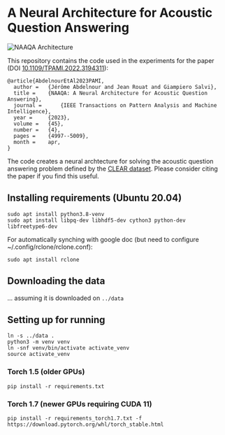 # A Neural Architecture for Acoustic Question Answering

![NAAQA Architecture](https://ieeexplore.ieee.org/mediastore/IEEE/content/media/34/10061515/9895197/abdel2-3194311-large.gif "NAAQA Architecture")

This repository contains the code used in the experiments for the paper (DOI [10.1109/TPAMI.2022.3194311](https://doi.org/10.1109/TPAMI.2022.3194311)):
```
@article{AbdelnourEtAl2023PAMI,
  author = 	 {Jérôme Abdelnour and Jean Rouat and Giampiero Salvi},
  title = 	 {NAAQA: A Neural Architecture for Acoustic Question Answering},
  journal = 	 {IEEE Transactions on Pattern Analysis and Machine Intelligence},
  year = 	 {2023},
  volume = 	 {45},
  number = 	 {4},
  pages = 	 {4997--5009},
  month = 	 apr,
}
```
The code creates a neural archtecture for solving the acoustic question answering problem defined by the [CLEAR dataset](https://github.com/J3rome/CLEAR-AQA-Dataset-Generator).
Please consider citing the paper if you find this useful.

## Installing requirements (Ubuntu 20.04)
```
sudo apt install python3.8-venv
sudo apt install libpq-dev libhdf5-dev cython3 python-dev libfreetype6-dev
```

For automatically synching with google doc (but need to configure ~/.config/rclone/rclone.conf):
```
sudo apt install rclone
```

## Downloading the data
... assuming it is downloaded on `../data`

## Setting up for running
```
ln -s ../data .
python3 -m venv venv
ln -snf venv/bin/activate activate_venv
source activate_venv
```

### Torch 1.5 (older GPUs)
```
pip install -r requirements.txt
```

### Torch 1.7 (newer GPUs requiring CUDA 11)
```
pip install -r requirements_torch1.7.txt -f https://download.pytorch.org/whl/torch_stable.html
```

